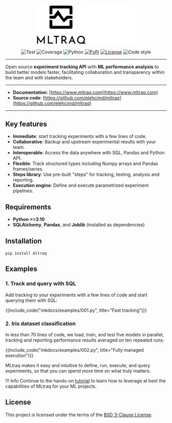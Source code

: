 <p align="center">
  <img height="30%" width="30%" src="assets/img/logo-black.svg#only-light" alt="MLtraq">
  <img height="30%" width="30%" src="assets/img/logo-white.svg#only-dark" alt="MLtraq">
</p>

<p align="center">
<img src="/assets/img/badges/test.svg" alt="Test">
<img src="/assets/img/badges/coverage.svg" alt="Coverage">
<img src="/assets/img/badges/python.svg" alt="Python">
<a href="https://pypi.org/project/mltraq/"><img src="/assets/img/badges/pypi.svg" alt="PyPi"></a>
<a href="/license"><img src="/assets/img/badges/license.svg" alt="License"></a>
<img src="/assets/img/badges/code-style.svg" alt="Code style">
</p>

---

Open source **experiment tracking API** with **ML performance analysis** to build better models faster, facilitating collaboration and transparency within the team and with stakeholders.

---

* **Documentation**: [https://www.mltraq.com](https://www.mltraq.com)
* **Source code**: [https://github.com/elehcimd/mltraq](https://github.com/elehcimd/mltraq)

---

## Key features

* **Immediate**: start tracking experiments with a few lines of code.
* **Collaborative**: Backup and upstream experimental results with your team.
* **Interoperable**: Access the data anywhere with SQL, Pandas and Python API.
* **Flexible**: Track structured types including Numpy arrays and Pandas frames/series.
* **Steps library**: Use pre-built "steps" for tracking, testing, analysis and reporting.
* **Execution engine**: Define and execute parametrized experiment pipelines.


## Requirements

* **Python >=3.10**
* **SQLAlchemy**, **Pandas**, and **Joblib** (installed as dependencies)


## Installation

```
pip install mltraq
```


## Examples

### 1. Track and query with SQL

Add tracking to your experiments with a few lines of code and start querying them with SQL:

{{include_code("mkdocs/examples/001.py", title="Fast tracking")}}


### 2. Iris dataset classification

In less than 70 lines of code, we load, train, and test five models
in parallel, tracking and reporting performance results averaged on ten repeated runs:


{{include_code("mkdocs/examples/002.py", title="Fully managed execution")}}

MLtraq makes it easy and intuitive to define, run, execute, and query experiments,
so that you can spend more time on what truly matters.


!!! Info 
    Continue to the hands-on [tutorial](./tutorial/index.md) to learn how to leverage
    at best the capabilities of MLtraq for your ML projects.

## License

This project is licensed under the terms of the [BSD 3-Clause License](./license).

